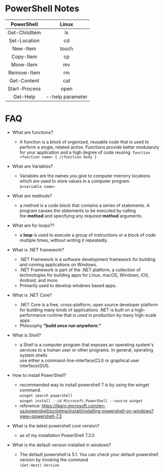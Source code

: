 # PowerShell Notes

|PowerShell|Linux|
|:-:|:-:|
|Get-ChildItem|ls|
|Set-Location|cd|
|New-Item|touch|
|Copy-Item|cp|
|Move-Item|mv|
|Remove-Item|rm|
|Get-Content|cat|
|Start-Process|open|
|Get-Help|--help parameter|

# FAQ
+ What are functions?
    - A function is a block of organized, reusable code that is used to perform a single, related action. Functions provide better modularuty for your application and a high degree of code reusing.
    `function <function name> { //function body }`
+ What are Variables?
    - Variables are the names you give to computer memory locations which are used to store values in a computer program. \
        `$<variable name>`

+ What are methods?
    - a method is a code block that contains a series of statements. A program causes the statements to be executed by calling \
    the **method** and specifying any required **method** arguments.

+ What are for loops??
    - a **loop** is used to execute a group of instructions or a block of code multiple times, without writing it repeatedly.

+ What is .NET framework?
    - .NET Framework is a software development framework for building and running applications on Windows.
    - .NET Framework is part of the .NET platform, a collection of technologies for building apps for Linux, macOS, Windows, iOS, Android, and more.
    - Primarily used to develop windows based apps.

+ What is .NET Core?
    - .NET Core is a free, cross-platform, open source developer platform for building many kinds of applications .NET is built on a high-performance runtime that is used in production by many high-scale apps.
    - Philosophy ***"build once run anywhere."***

+ What is Shell?
    - a Shell is a computer program that exposes an operating system's services to a human user or other programs. In general, operating system shells\
        use either a command-line-interface(CLI) or graphical user interface(GUI).

+ How to install PowerShell?
    - recommended way to install powershell 7 is by using the winget command.\
    `winget search powershell`\
    `winget install --id Microsoft.PowerShell --source winget` 
    - reference: https://learn.microsoft.com/en-us/powershell/scripting/install/installing-powershell-on-windows?view=powershell-7.3

+ What is the latest powershell core version?
    - as of my installation PowerShell 7.3.0

+ What is the default version installed in windows?
    - The default powershell is 5.1. You can check your default powershell version by invoking the command\
    `(Get-Host).Version`
